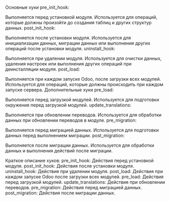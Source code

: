 Основные хуки
pre_init_hook:

Выполняется перед установкой модуля. Используется для операций, которые должны произойти до создания таблиц и других
структур данных.
post_init_hook:

Выполняется после установки модуля. Используется для инициализации данных, миграции данных или выполнения других
операций после установки модуля.
uninstall_hook:

Выполняется при удалении модуля. Используется для очистки данных, удаления настроек или выполнения других операций при
деинсталляции модуля.
post_load:

Выполняется при каждом запуске Odoo, после загрузки всех модулей. Используется для операций, которые должны происходить
при каждом запуске сервера.
Дополнительные хуки
pre_load:

Выполняется перед загрузкой модулей. Используется для подготовки окружения перед загрузкой модулей.
update_translations:

Выполняется при обновлении переводов. Используется для обработки данных при обновлении переводов в модуле.
pre_migration:

Выполняется перед миграцией данных. Используется для подготовки данных перед выполнением миграции.
post_migration:

Выполняется после миграции данных. Используется для обработки данных и выполнения действий после миграции.

Краткое описание хуков:
pre_init_hook: Действия перед установкой модуля.
post_init_hook: Действия после установки модуля.
uninstall_hook: Действия при удалении модуля.
post_load: Действия при каждом запуске Odoo после загрузки всех модулей.
pre_load: Действия перед загрузкой модулей.
update_translations: Действия при обновлении переводов.
pre_migration: Действия перед миграцией данных.
post_migration: Действия после миграции данных.